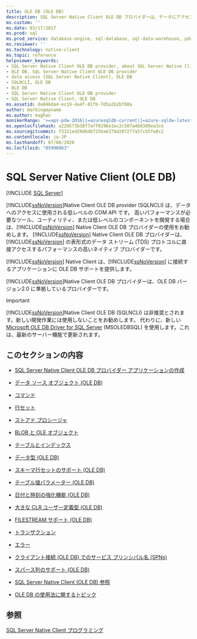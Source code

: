 ```yaml
---
title: OLE DB (OLE DB)
description: SQL Server Native Client OLE DB プロバイダーは、データにアクセスするための COM API であり、ツール、ユーティリティ、または高パフォーマンスを必要とする低レベルのコンポーネントに使用されます。
ms.custom: ''
ms.date: 03/17/2017
ms.prod: sql
ms.prod_service: database-engine, sql-database, sql-data-warehouse, pdw
ms.reviewer: ''
ms.technology: native-client
ms.topic: reference
helpviewer_keywords:
- SQL Server Native Client OLE DB provider, about SQL Server Native Client OLE DB provider
- OLE DB, SQL Server Native Client OLE DB provider
- data access [SQL Server Native Client], OLE DB
- SQLNCLI, OLE DB
- OLE DB
- SQL Server Native Client OLE DB provider
- SQL Server Native Client, OLE DB
ms.assetid: da846da4-ec19-4a4f-81fb-7d5a2b2bf80a
author: markingmyname
ms.author: maghan
monikerRange: '>=aps-pdw-2016||=azuresqldb-current||=azure-sqldw-latest||>=sql-server-2016||=sqlallproducts-allversions||>=sql-server-linux-2017||=azuresqldb-mi-current'
ms.openlocfilehash: a220573b38f7aff0296e1ec2c507a4b8389ea3ce
ms.sourcegitcommit: f3321ed29d6d8725ba6378d207277a57cb5fe8c2
ms.contentlocale: ja-JP
ms.lasthandoff: 07/06/2020
ms.locfileid: "85998863"
---
```

# <a name="sql-server-native-client-ole-db"></a>SQL Server Native Client (OLE DB)
[!INCLUDE [SQL Server](../../../includes/applies-to-version/sql-asdb-asdbmi-asa-pdw.md)]

[!INCLUDE[ssNoVersion](../../../includes/ssnoversion-md.md)]Native Client OLE DB provider (SQLNCLI) は、データへのアクセスに使用される低レベルの COM API です。 高いパフォーマンスが必要なツール、ユーティリティ、または低レベルのコンポーネントを開発する場合は、[!INCLUDE[ssNoVersion](../../../includes/ssnoversion-md.md)] Native Client OLE DB プロバイダーの使用をお勧めします。 [!INCLUDE[ssNoVersion](../../../includes/ssnoversion-md.md)] Native Client OLE DB プロバイダーは、[!INCLUDE[ssNoVersion](../../../includes/ssnoversion-md.md)] の表形式のデータ ストリーム (TDS) プロトコルに直接アクセスするパフォーマンスの高いネイティブ プロバイダーです。  
  
 [!INCLUDE[ssNoVersion](../../../includes/ssnoversion-md.md)] Native Client は、[!INCLUDE[ssNoVersion](../../../includes/ssnoversion-md.md)] に接続するアプリケーションに OLE DB サポートを提供します。  
  
 [!INCLUDE[ssNoVersion](../../../includes/ssnoversion-md.md)]Native Client OLE DB プロバイダーは、OLE DB バージョン2.0 に準拠しているプロバイダーです。  
 
> [!IMPORTANT]
> [!INCLUDE[ssNoVersion](../../../includes/ssnoversion-md.md)]Native Client OLE DB (SQLNCLI) は非推奨とされます。新しい開発作業には使用しないことをお勧めします。 代わりに、新しい [Microsoft OLE DB Driver for SQL Server](../../../connect/oledb/oledb-driver-for-sql-server.md) (MSOLEDBSQL) を使用します。これは、最新のサーバー機能で更新されます。
  
## <a name="in-this-section"></a>このセクションの内容  
  
-   [SQL Server Native Client OLE DB プロバイダー アプリケーションの作成](../../../relational-databases/native-client-ole-db-provider/creating-a-sql-server-native-client-ole-db-provider-application.md)  
  
-   [データ ソース オブジェクト &#40;OLE DB&#41;](../../../relational-databases/native-client-ole-db-data-source-objects/data-source-objects-ole-db.md)  
  
-   [コマンド](../../../relational-databases/native-client-ole-db-commands/commands.md)  
  
-   [行セット](../../../relational-databases/native-client-ole-db-rowsets/rowsets.md)  
  
-   [ストアド プロシージャ](../../../relational-databases/native-client/ole-db/stored-procedures.md)  
  
-   [BLOB と OLE オブジェクト](../../../relational-databases/native-client-ole-db-blobs/blobs-and-ole-objects.md)  
  
-   [テーブルとインデックス](../../../relational-databases/native-client-ole-db-tables-indexes/tables-and-indexes.md)  
  
-   [データ型 &#40;OLE DB&#41;](../../../relational-databases/native-client-ole-db-data-types/data-types-ole-db.md)  
  
-   [スキーマ行セットのサポート &#40;OLE DB&#41;](../../../relational-databases/native-client/ole-db/schema-rowset-support-ole-db.md)  
  
-   [テーブル値パラメーター &#40;OLE DB&#41;](../../../relational-databases/native-client-ole-db-table-valued-parameters/table-valued-parameters-ole-db.md)  
  
-   [日付と時刻の強化機能 &#40;OLE DB&#41;](../../../relational-databases/native-client-ole-db-date-time/date-and-time-improvements-ole-db.md)  
  
-   [大きな CLR ユーザー定義型 &#40;OLE DB&#41;](../../../relational-databases/native-client/ole-db/large-clr-user-defined-types-ole-db.md)  
  
-   [FILESTREAM サポート &#40;OLE DB&#41;](../../../relational-databases/native-client/ole-db/filestream-support-ole-db.md)  
  
-   [トランザクション](../../../relational-databases/native-client-ole-db-transactions/transactions.md)  
  
-   [エラー](../../../relational-databases/native-client-ole-db-errors/errors.md)  
  
-   [クライアント接続 &#40;OLE DB&#41; でのサービス プリンシパル名 &#40;SPNs&#41;](../../../relational-databases/native-client/ole-db/service-principal-names-spns-in-client-connections-ole-db.md)  
  
-   [スパース列のサポート &#40;OLE DB&#41;](../../../relational-databases/native-client/ole-db/sparse-columns-support-ole-db.md)  
  
-   [SQL Server Native Client &#40;OLE DB&#41; 参照](../../../relational-databases/native-client-ole-db-interfaces/sql-server-native-client-ole-db-interfaces.md)  
  
-   [OLE DB の使用法に関するトピック](../../../relational-databases/native-client-ole-db-how-to/ole-db-how-to-topics.md)  
  
## <a name="see-also"></a>参照  
 [SQL Server Native Client プログラミング](../../../relational-databases/native-client/sql-server-native-client-programming.md)  
  
  
